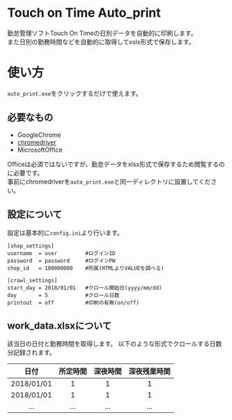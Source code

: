 # Touch on Time Auto_print
勤怠管理ソフトTouch On Timeの日別データを自動的に印刷します。  
また日別の勤務時間などを自動的に取得してxslx形式で保存します。

# 使い方
`auto_print.exe`をクリックするだけで使えます。

## 必要なもの
- GoogleChrome
- [chromedriver](https://sites.google.com/a/chromium.org/chromedriver/downloads)
- MicrosoftOffice

Officeは必須ではないですが、勤怠データをxlsx形式で保存するため閲覧するのに必要です。   
事前にchromedriverを`auto_print.exe`と同一ディレクトリに設置してください。

## 設定について
設定は基本的に`config.ini`より行います。

```
[shop_settings]
username  = user         #ログインID
password  = password     #ログインPW
shop_id   = 100000000    #所属(HTMLよりVALUEを調べる)

[crawl_settings]
start_day = 2018/01/01   #クロール開始日(yyyy/mm/dd)
day       = 5            #クロール日数
printout  = off          #印刷の有無(on/off)
```

## work_data.xlsxについて
該当日の日付と勤務時間を取得します。
以下のような形式でクロールする日数分記録されます。

|日付|所定時間|深夜時間|深夜残業時間|
|:--:|:----:|:-----:|:--------:|
|2018/01/01|1|1|1|
|2018/01/01|1|1|1|
|...|...|...|...|
